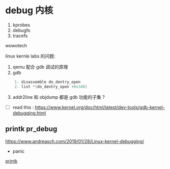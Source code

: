 # debug 内核

1. kprobes
2. debugfs
3. tracefs

wowotech 

linux kernle labs 的问题:
1. qemu 配合 gdb 调试的原理
2. gdb
```c
    1. disassemble do_dentry_open  
    2. list *(do_dentry_open +0x340)
```

3. addr2line 和 objdump 都是 gdb 功能的子集 ?


- [ ] read this : https://www.kernel.org/doc/html/latest/dev-tools/gdb-kernel-debugging.html


## printk pr_debug
https://www.andreasch.com/2019/01/28/Linux-kernel-debugging/

- panic


[printk](https://www.kernel.org/doc/html/v4.16/core-api/printk-formats.html)
